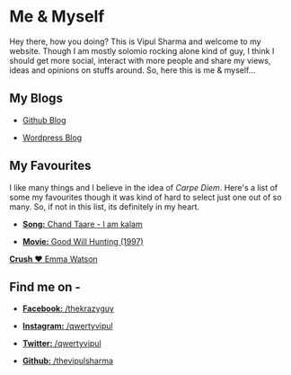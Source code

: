 # Me & Myself

Hey there, how you doing? This is Vipul Sharma and welcome to my website. Though I am mostly solomio rocking alone kind of guy, I think I should get more social, interact with more people and share my views, ideas and opinions on stuffs around. So, here this is me & myself...


## My Blogs

* [Github Blog](https://thevipulsharma.github.io/blogs)

* [Wordpress Blog](https://thevipulsharma.wordpress.com)


## My Favourites
I like many things and I believe in the idea of _Carpe Diem_. Here's a list of some my favourites though it was kind of hard to select just one out of so many. So, if not in this list, its definitely in my heart. 

* [**Song:** Chand Taare - I am kalam](https://youtu.be/iWNyT02qVSU)

* [**Movie:** Good Will Hunting (1997)](https://www.imdb.com/title/tt0119217/)

[**Crush &hearts;** Emma Watson](http://static.dnaindia.com/sites/default/files/2015/08/16/366097-emma-watson.jpg)


## Find me on -
* [**Facebook:** /thekrazyguy](https://www.facebook.com/thekrazyguy)

* [**Instagram:** /qwertyvipul](https://www.instagram.com/qwertyvipul/)

* [**Twitter:** /qwertyvipul](https://twitter.com/qwertyvipul/)

* [**Github:** /thevipulsharma](https://github.com/thevipulsharma)
